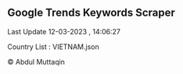 

## Google Trends Keywords Scraper 
 
Last Update 12-03-2023 , 14:06:27

Country List :
VIETNAM.json



© Abdul Muttaqin 
